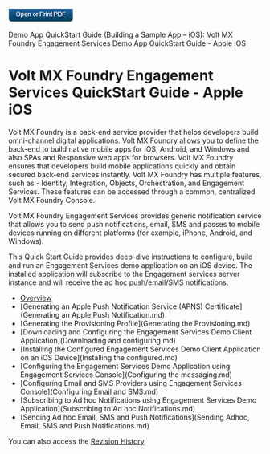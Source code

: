                             

[![](Resources/Images/pdf.png)](http://docs.voltmx.com/8_x_PDFs/messaging/voltmx_foundry_engagement_services_quick_start_guide_build_sample_app_apple_ios.pdf "VoltMX Foundry Engagement Services Quick Start Guide – Building a Sample App – Apple iOS")

Demo App QuickStart Guide (Building a Sample App – iOS): Volt MX Foundry Engagement Services Demo App QuickStart Guide - Apple iOS

Volt MX  Foundry Engagement Services QuickStart Guide - Apple iOS
============================================================

Volt MX  Foundry is a back-end service provider that helps developers build omni-channel digital applications. Volt MX Foundry allows you to define the back-end to build native mobile apps for iOS, Android, and Windows and also SPAs and Responsive web apps for browsers. Volt MX Foundry ensures that developers build mobile applications quickly and obtain secured back-end services instantly. Volt MX Foundry has multiple features, such as - Identity, Integration, Objects, Orchestration, and Engagement Services. These features can be accessed through a common, centralized Volt MX Foundry Console.

Volt MX  Foundry Engagement Services provides generic notification service that allows you to send push notifications, email, SMS and passes to mobile devices running on different platforms (for example, iPhone, Android, and Windows).

This Quick Start Guide provides deep-dive instructions to configure, build and run an Engagement Services demo application on an iOS device. The installed application will subscribe to the Engagement services server instance and will receive the ad hoc push/email/SMS notifications.

*   [Overview](Overview.md)
*   [Generating an Apple Push Notification Service (APNS) Certificate](Generating an Apple Push Notification.md)
*   [Generating the Provisioning Profile](Generating the Provisioning.md)
*   [Downloading and Configuring the Engagement Services Demo Client Application](Downloading and configuring.md)
*   [Installing the Configured Engagement Services Demo Client Application on an iOS Device](Installing the configured.md)
*   [Configuring the Engagement Services Demo Application using Engagement Services Console](Configuring the messaging.md)
*   [Configuring Email and SMS Providers using Engagement Services Console](Configuring Email and SMS.md)
*   [Subscribing to Ad hoc Notifications using Engagement Services Demo Application](Subscribing to Ad hoc Notifications.md)
*   [Sending Ad hoc Email, SMS and Push Notifications](Sending Adhoc, Email, SMS and Push Notifications.md)

You can also access the [Revision History](vmf_msg_quick_start_guide_build_sample_app_apple_ios.md).
